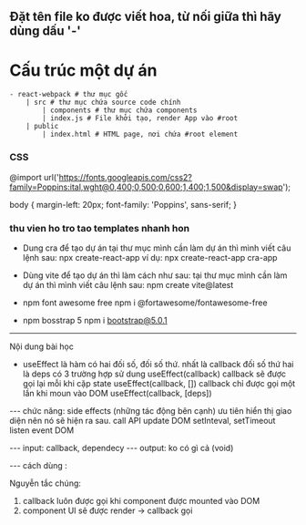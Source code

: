 ## Đặt tên file ko được viết hoa, từ nối giữa thì hãy dùng dấu '-'

# Cấu trúc một dự án

    - react-webpack # thư mục gốc
    	| src # thư mục chứa source code chính
    		| components # thư mục chứa components
    		| index.js # File khởi tạo, render App vào #root
    	| public
    		| index.html # HTML page, nơi chứa #root element

### CSS

@import url('https://fonts.googleapis.com/css2?family=Poppins:ital,wght@0,400;0,500;0,600;1,400;1,500&display=swap');

body {
margin-left: 20px;
font-family: 'Poppins', sans-serif;
}

### thu vien ho tro tao templates nhanh hon

-   Dung cra để tạo dự án
    tại thư mục mình cần làm dự án thì mình viết câu lệnh sau:
    npx create-react-app <project-name>
    ví dụ: npx create-react-app cra-app

-   Dùng vite để tạo dự án thì làm cách như sau:
    tại thư mục mình cần làm dự án thì mình viết câu lệnh sau:
    npm create vite@latest

-   npm font awesome free
    npm i @fortawesome/fontawesome-free

-   npm bosstrap 5
    npm i bootstrap@5.0.1

---

Nội dung bài học

-   useEffect
    là hàm có hai đối số, đối số thứ. nhất là callback đối số thứ hai là deps
    có 3 trường hợp sử dung
    useEffect(callback)
    callback sẽ được gọi lại mỗi khi cặp state
    useEffect(callback, [])
    callback chỉ được gọi một lần khi moun vào DOM
    useEffect(callback, [deps])

--- chức năng:
side effects (những tác động bên cạnh) ưu tiên hiển thị giao diện nên nó sẽ hiện ra sau.
call API
update DOM
setInteval, setTimeout
listen event DOM

--- input: callback, dependecy
--- output: ko có gì cả (void)

--- cách dùng :

Nguyễn tắc chúng:

1. callback luôn được gọi khi component được mounted vào DOM
2. component UI sẽ được render -> callback gọi
